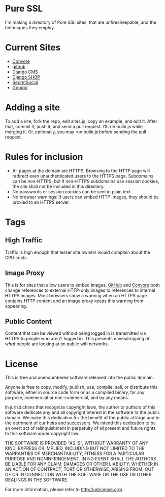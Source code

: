 # Pure SSL

I'm making a directory of Pure SSL sites, that are unfiresheepable, and
the techniques they employ.

# Current Sites

* [Convore](http://convore.com/)
* [github](http://github.com/)
* [Django CMS](http://django-cms.org/)
* [Django SHOP](http://django-shop.org/)
* [SecretSocial](http://shh.sh/)
* [Gondor](http://gondor.io)

# Adding a site

To add a site, fork the repo, edit sites.js, copy an example, and edit
it. After that, commit it, push it, and send a pull request. I'll run
build.js while merging it. Or, optionally, you may run build.js before
sending the pull request.

# Rules for inclusion

* All pages at the domain are HTTPS. Browsing to the HTTP page will
  redirect even unauthenticated users to the HTTPS page. Subdomains
  can be non-HTTPS, but if non-HTTPS subdomains use session cookies,
  the site shall not be included in this directory.
* No passwords or session cookies can be sent in plain text.
* No browser warnings: if users can embed HTTP images, they should be
  proxied to an HTTPS server.

# Tags

## High Traffic

Traffic is high enough that lesser site owners would complain about the
CPU costs.

## Image Proxy

This is for sites that allow users to embed images.
[GitHub](http://github.com/) and [Convore](http://convore.com/) both
change references to external HTTP-only images to references to internal
HTTPS images. Most browsers show a warning when an HTTPS page contains
HTTP content and an image proxy keeps this warning from appearing.

## Public Content

Content that can be viewed without being logged in is transmitted via
HTTPS to people who aren't logged in. This prevents eavesdropping of
*what* people are looking at on public wifi networks.

# License

This is free and unencumbered software released into the public domain.

Anyone is free to copy, modify, publish, use, compile, sell, or
distribute this software, either in source code form or as a compiled
binary, for any purpose, commercial or non-commercial, and by any
means.

In jurisdictions that recognize copyright laws, the author or authors
of this software dedicate any and all copyright interest in the
software to the public domain. We make this dedication for the benefit
of the public at large and to the detriment of our heirs and
successors. We intend this dedication to be an overt act of
relinquishment in perpetuity of all present and future rights to this
software under copyright law.

THE SOFTWARE IS PROVIDED "AS IS", WITHOUT WARRANTY OF ANY KIND,
EXPRESS OR IMPLIED, INCLUDING BUT NOT LIMITED TO THE WARRANTIES OF
MERCHANTABILITY, FITNESS FOR A PARTICULAR PURPOSE AND NONINFRINGEMENT.
IN NO EVENT SHALL THE AUTHORS BE LIABLE FOR ANY CLAIM, DAMAGES OR
OTHER LIABILITY, WHETHER IN AN ACTION OF CONTRACT, TORT OR OTHERWISE,
ARISING FROM, OUT OF OR IN CONNECTION WITH THE SOFTWARE OR THE USE OR
OTHER DEALINGS IN THE SOFTWARE.

For more information, please refer to <http://unlicense.org/>
